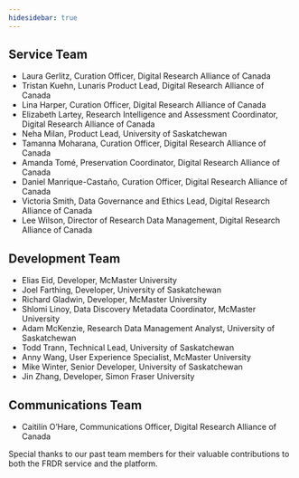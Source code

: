 ```yaml
---
hidesidebar: true
---
```

## Service Team

* Laura Gerlitz, Curation Officer, Digital Research Alliance of Canada
* Tristan Kuehn, Lunaris Product Lead, Digital Research Alliance of Canada
* Lina Harper, Curation Officer, Digital Research Alliance of Canada
* Elizabeth Lartey, Research Intelligence and Assessment Coordinator, Digital Research Alliance of Canada
* Neha Milan, Product Lead, University of Saskatchewan
* Tamanna Moharana, Curation Officer, Digital Research Alliance of Canada
* Amanda Tomé, Preservation Coordinator, Digital Research Alliance of Canada
* Daniel Manrique-Castaño, Curation Officer, Digital Research Alliance of Canada
* Victoria Smith, Data Governance and Ethics Lead, Digital Research Alliance of Canada
* Lee Wilson, Director of Research Data Management, Digital Research Alliance of Canada

## Development Team

* Elias Eid, Developer, McMaster University
* Joel Farthing, Developer, University of Saskatchewan
* Richard Gladwin, Developer, McMaster University
* Shlomi Linoy, Data Discovery Metadata Coordinator, McMaster University
* Adam McKenzie, Research Data Management Analyst, University of Saskatchewan
* Todd Trann, Technical Lead, University of Saskatchewan
* Anny Wang, User Experience Specialist, McMaster University
* Mike Winter, Senior Developer, University of Saskatchewan
* Jin Zhang, Developer, Simon Fraser University

## Communications Team

* Caitilín O’Hare, Communications Officer, Digital Research Alliance of Canada

Special thanks to our past team members for their valuable contributions to both the FRDR service and the platform. 